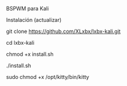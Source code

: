 
BSPWM para Kali 

Instalación 
(actualizar)

git clone https://github.com/XLxbx/lxbx-kali.git

cd lxbx-kali

chmod +x install.sh

./install.sh

sudo chmod +x /opt/kitty/bin/kitty
